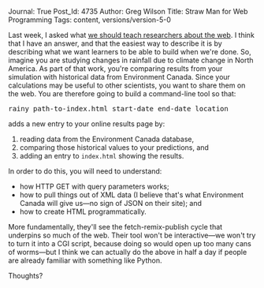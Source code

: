 Journal: True
Post_Id: 4735
Author: Greg Wilson
Title: Straw Man for Web Programming
Tags: content, versions/version-5-0

<p>Last week, I asked what <a href="|filename|2012-04-01-what-to-teach-researchers-about-the-web.md">we should teach researchers about the web</a>. I think that I have an answer, and that the easiest way to describe it is by describing what we want learners to be able to build when we're done. So, imagine you are studying changes in rainfall due to climate change in North America. As part of that work, you're comparing results from your simulation with historical data from Environment Canada. Since your calculations may be useful to other scientists, you want to share them on the web. You are therefore going to build a command-line tool so that:</p>
<pre>rainy path-to-index.html start-date end-date location</pre>
<p>adds a new entry to your online results page by:</p>
<ol>
<li>reading data from the Environment Canada database,</li>
<li>comparing those historical values to your predictions, and</li>
<li>adding an entry to <code>index.html</code> showing the results.</li>
</ol>
<p>In order to do this, you will need to understand:</p>
<ul>
<li>how HTTP GET with query parameters works;</li>
<li>how to pull things out of XML data (I believe that's what Environment Canada will give us&mdash;no sign of JSON on their site); and</li>
<li>how to create HTML programmatically.</li>
</ul>
<p>More fundamentally, they'll see the fetch-remix-publish cycle that underpins so much of the web. Their tool won't be interactive&mdash;we won't try to turn it into a CGI script, because doing so would open up too many cans of worms&mdash;but I think we can actually do the above in half a day if people are already familiar with something like Python.</p>
<p>Thoughts?</p>
